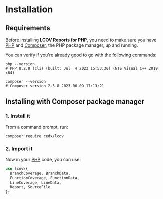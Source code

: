 # Installation

## Requirements
Before installing **LCOV Reports for PHP**, you need to make sure you have [PHP](https://www.php.net)
and [Composer](https://getcomposer.org), the PHP package manager, up and running.
	
You can verify if you're already good to go with the following commands:

```shell
php --version
# PHP 8.2.8 (cli) (built: Jul  4 2023 15:53:30) (NTS Visual C++ 2019 x64)

composer --version
# Composer version 2.5.8 2023-06-09 17:13:21
```

## Installing with Composer package manager

### 1. Install it
From a command prompt, run:

```shell
composer require cedx/lcov
```

### 2. Import it
Now in your [PHP](https://www.php.net) code, you can use:

```php
use lcov\{
  BranchCoverage, BranchData,
  FunctionCoverage, FunctionData,
  LineCoverage, LineData,
  Report, SourceFile
};
```
